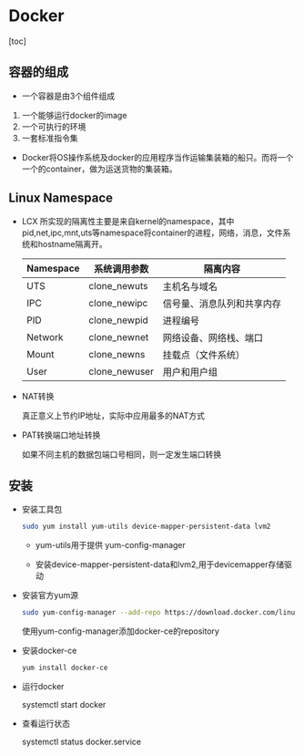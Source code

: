 #                              Docker

[toc]

## 容器的组成

- 一个容器是由3个组件组成

1.  一个能够运行docker的image
2. 一个可执行的环境
3. 一套标准指令集

- Docker将OS操作系统及docker的应用程序当作运输集装箱的船只。而将一个一个的container，做为运送货物的集装箱。

## Linux Namespace

- LCX 所实现的隔离性主要是来自kernel的namespace，其中pid,net,ipc,mnt,uts等namespace将container的进程，网络，消息，文件系统和hostname隔离开。

  | Namespace | 系统调用参数  | 隔离内容                   |
  | --------- | ------------- | -------------------------- |
  | UTS       | clone_newuts  | 主机名与域名               |
  | IPC       | clone_newipc  | 信号量、消息队列和共享内存 |
  | PID       | clone_newpid  | 进程编号                   |
  | Network   | clone_newnet  | 网络设备、网络栈、端口     |
  | Mount     | clone_newns   | 挂载点（文件系统）         |
  | User      | clone_newuser | 用户和用户组               |

- NAT转换

  真正意义上节约IP地址，实际中应用最多的NAT方式

- PAT转换端口地址转换

  如果不同主机的数据包端口号相同，则一定发生端口转换

## 安装

- 安装工具包

  ``` bash
  sudo yum install yum-utils device-mapper-persistent-data lvm2
  
  ```

  - yum-utils用于提供 yum-config-manager

  - 安装device-mapper-persistent-data和lvm2,用于devicemapper存储驱动

- 安装官方yum源

  ```bash
  sudo yum-config-manager --add-repo https://download.docker.com/linux/centos/docker-ce.repo
  ```

  使用yum-config-manager添加docker-ce的repository

  

- 安装docker-ce

  ```bash
  yum install docker-ce
  ```

- 运行docker

  systemctl start docker

- 查看运行状态

  systemctl status docker.service

  